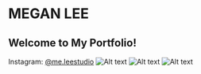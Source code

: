 # MEGAN LEE
## Welcome to My Portfolio!
Instagram: [@me.leestudio](https://instagram.com/m.leestudio?igshid=YmMyMTA2M2Y=)
![Alt text](file:///Users/apple/Downloads/Portfolio%201.jpg)
![Alt text](file:///Users/apple/Downloads/Portfolio%202.jpg)
![Alt text](file:///Users/apple/Downloads/Portfolio%203.jpg)

